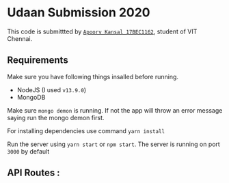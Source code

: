 # Udaan Submission 2020
This code is submittted by [`Apoorv Kansal 17BEC1162`](mailto:apoorvkansalak@gmail.com), student of VIT Chennai. 

## Requirements
Make sure you have following things insalled before running.
- NodeJS (I used `v13.9.0`)
- MongoDB

Make sure `mongo demon` is running. If not the app will throw an error message saying run the mongo demon first.

For installing dependencies use command `yarn install`

Run the server using `yarn start` or `npm start`. The server is running on port `3000` by default

## API Routes :


